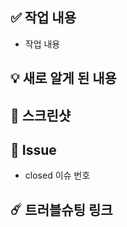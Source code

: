 ## ✅ 작업 내용

- 작업 내용
  
## 💡 새로 알게 된 내용
<!--새로 알게 된 내용-->

## 📸 스크린샷
<!-- 작업한 화면의 스크린샷 -->
<!-- 사용 예시
|    페이지    |   캡쳐   |
| :-------------: | :----------: |
| 피그마 | <img src = " " width = "250"> |
| 피그마 | <video src = "" width = "250">

-->
## 💭 Issue

- closed 이슈 번호

## ☄️ 트러블슈팅 링크
